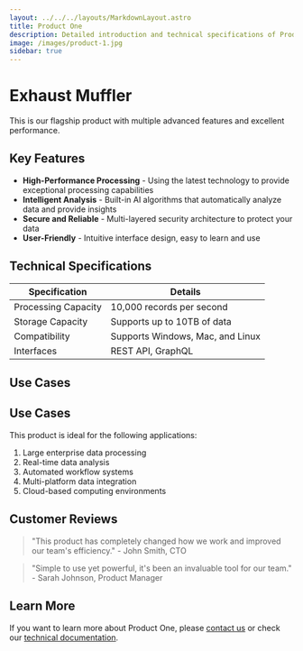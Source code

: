 ```yaml
---
layout: ../../../layouts/MarkdownLayout.astro
title: Product One
description: Detailed introduction and technical specifications of Product One
image: /images/product-1.jpg
sidebar: true
---
```


# Exhaust Muffler 

This is our flagship product with multiple advanced features and excellent performance.

## Key Features

- **High-Performance Processing** - Using the latest technology to provide exceptional processing capabilities
- **Intelligent Analysis** - Built-in AI algorithms that automatically analyze data and provide insights
- **Secure and Reliable** - Multi-layered security architecture to protect your data
- **User-Friendly** - Intuitive interface design, easy to learn and use

## Technical Specifications

<div class="styled-table">

| Specification | Details |
|--------------|---------|
| Processing Capacity | 10,000 records per second |
| Storage Capacity | Supports up to 10TB of data |
| Compatibility | Supports Windows, Mac, and Linux |
| Interfaces | REST API, GraphQL |

</div>

## Use Cases

<div class="use-cases-section">

  <h2>Use Cases</h2>
  <p>This product is ideal for the following applications:</p>
  <ol>
    <li>Large enterprise data processing</li>
    <li>Real-time data analysis</li>
    <li>Automated workflow systems</li>
    <li>Multi-platform data integration</li>
    <li>Cloud-based computing environments</li>
  </ol>

</div>

## Customer Reviews

> "This product has completely changed how we work and improved our team's efficiency." - John Smith, CTO

> "Simple to use yet powerful, it's been an invaluable tool for our team." - Sarah Johnson, Product Manager

## Learn More

If you want to learn more about Product One, please [contact us](/en/contact) or check our [technical documentation](/en/docs).